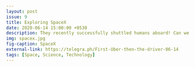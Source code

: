 ```yaml
---
layout: post
issue: 9
title: Exploring SpaceX 
date: 2020-06-14 15:00:00 +0530
description: They recently successfully shuttled humans aboard! Can we talk about it?
img: spacex.jpg
fig-caption: SpaceX
external-link: https://telegra.ph/First-Uber-then-the-driver-06-14
tags: [Space, Science, Technology]
---
```

